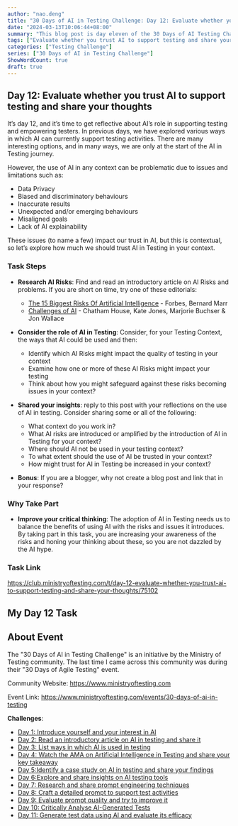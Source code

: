 ```yaml
---
author: "nao.deng"
title: "30 Days of AI in Testing Challenge: Day 12: Evaluate whether you trust AI to support testing and share your thoughts"
date: "2024-03-13T10:06:44+08:00"
summary: "This blog post is day eleven of the 30 Days of AI Testing Challenge, focusing on the use of AI to generate test data and evaluating its effectiveness. The post may include the author's real-world application of AI-generated test data and an assessment of its effectiveness and applicability. By sharing the application and evaluation of AI-generated test data, readers will understand how the author leverages AI technology to generate valid test data and enhance the efficiency of the testing process in real testing environments. This series of events is expected to provide testing professionals with cases of practical application of AI-generated test data and encourage them to experiment with this emerging technology."
tags: ["Evaluate whether you trust AI to support testing and share your thoughts","prompt engineering","Prompt"]
categories: ["Testing Challenge"]
series: ["30 Days of AI in Testing Challenge"]
ShowWordCount: true
draft: true
---
```


## Day 12: Evaluate whether you trust AI to support testing and share your thoughts

It’s day 12, and it’s time to get reflective about AI’s role in supporting testing and empowering testers. In previous days, we have explored various ways in which AI can currently support testing activities. There are many interesting options, and in many ways, we are only at the start of the AI in Testing journey.

However, the use of AI in any context can be problematic due to issues and limitations such as:

- Data Privacy
- Biased and discriminatory behaviours
- Inaccurate results
- Unexpected and/or emerging behaviours
- Misaligned goals
- Lack of AI explainability

These issues (to name a few) impact our trust in AI, but this is contextual, so let’s explore how much we should trust AI in Testing in your context.

### Task Steps

- **Research AI Risks**: Find and read an introductory article on AI Risks and problems. If you are short on time, try one of these editorials:

  - [The 15 Biggest Risks Of Artificial Intelligence](https://www.forbes.com/sites/bernardmarr/2023/06/02/the-15-biggest-risks-of-artificial-intelligence/) - Forbes, Bernard Marr
  - [Challenges of AI](https://www.chathamhouse.org/2022/03/challenges-ai) - Chatham House, Kate Jones, Marjorie Buchser & Jon Wallace

- **Consider the role of AI in Testing**: Consider, for your Testing Context, the ways that AI could be used and then:

  - Identify which AI Risks might impact the quality of testing in your context
  - Examine how one or more of these AI Risks might impact your testing
  - Think about how you might safeguard against these risks becoming issues in your context?
- **Shared your insights**: reply to this post with your reflections on the use of AI in testing. Consider sharing some or all of the following:
  - What context do you work in?
  - What AI risks are introduced or amplified by the introduction of AI in Testing for your context?
  - Where should AI not be used in your testing context?
  - To what extent should the use of AI be trusted in your context?
  - How might trust for AI in Testing be increased in your context?
- **Bonus**: If you are a blogger, why not create a blog post and link that in your response?

### Why Take Part

- **Improve your critical thinking**: The adoption of AI in Testing needs us to balance the benefits of using AI with the risks and issues it introduces. By taking part in this task, you are increasing your awareness of the risks and honing your thinking about these, so you are not dazzled by the AI hype.

### Task Link

<https://club.ministryoftesting.com/t/day-12-evaluate-whether-you-trust-ai-to-support-testing-and-share-your-thoughts/75102>

## My Day 12 Task

## About Event

The "30 Days of AI in Testing Challenge" is an initiative by the Ministry of Testing community. The last time I came across this community was during their "30 Days of Agile Testing" event.

Community Website: <https://www.ministryoftesting.com>

Event Link: <https://www.ministryoftesting.com/events/30-days-of-ai-in-testing>

**Challenges**:

- [Day 1: Introduce yourself and your interest in AI](https://naodeng.com.cn/posts/event/30-days-of-ai-in-testing-day-1-introduce-yourself-and-your-interest-in-ai/)
- [Day 2: Read an introductory article on AI in testing and share it](https://naodeng.com.cn/posts/event/30-days-of-ai-in-testing-day-2-read-an-introductory-article-on-ai-in-testing-and-share-it/)
- [Day 3: List ways in which AI is used in testing](https://naodeng.com.cn/posts/event/30-days-of-ai-in-testing-day-3-list-ways-in-which-ai-is-used-in-testing/)
- [Day 4: Watch the AMA on Artificial Intelligence in Testing and share your key takeaway](https://naodeng.com.cn/posts/event/30-days-of-ai-in-testing-day-4-watch-the-ama-on-artificial-intelligence-in-testing-and-share-your-key-takeaway/)
- [Day 5:Identify a case study on AI in testing and share your findings](https://naodeng.com.cn/posts/event/30-days-of-ai-in-testing-day-5-identify-a-case-study-on-ai-in-testing-and-share-your-findings/)
- [Day 6:Explore and share insights on AI testing tools](https://naodeng.com.cn/posts/event/30-days-of-ai-in-testing-day-6-explore-and-share-insights-on-ai-testing-tools/)
- [Day 7: Research and share prompt engineering techniques](https://naodeng.com.cn/posts/event/30-days-of-ai-in-testing-day-7-research-and-share-prompt-engineering-techniques/)
- [Day 8: Craft a detailed prompt to support test activities](https://naodeng.com.cn/posts/event/30-days-of-ai-in-testing-day-8-craft-a-detailed-prompt-to-support-test-activities/)
- [Day 9: Evaluate prompt quality and try to improve it](https://naodeng.com.cn/posts/event/30-days-of-ai-in-testing-day-9-evaluate-prompt-quality-and-try-to-improve-it/)
- [Day 10: Critically Analyse AI-Generated Tests](https://naodeng.com.cn/posts/event/30-days-of-ai-in-testing-day-10-critically-analyse-ai-generated-tests/)
- [Day 11: Generate test data using AI and evaluate its efficacy](https://naodeng.com.cn/posts/event/30-days-of-ai-in-testing-day-11-generate-test-data-using-ai-and-evaluate-its-efficacy/)
